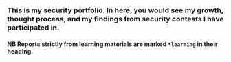 ### This is my security portfolio. In here, you would see my growth, thought process, and my findings from security contests I have participated in.

#### NB Reports strictly from learning materials are marked `*learning` in their heading.

